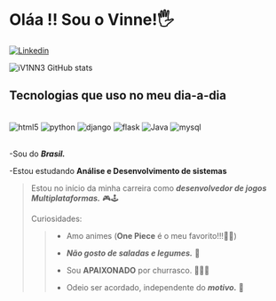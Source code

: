 # Oláa !! Sou o **Vinne**!🖐️<br>

[![Linkedin](https://img.shields.io/badge/LinkedIn-0077B5?style=for-the-badge&logo=linkedin&logoColor=white)](https://www.linkedin.com/in/vinicius-santos-a09772208/)

![iV1NN3 GitHub stats](https://github-readme-stats.vercel.app/api?username=iV1NN3&show_icons=true&theme=dark)<br>

## Tecnologias que uso no meu dia-a-dia

<div style="display: inline_block"><br/>
  <img align="center" alt="html5" src="https://img.shields.io/badge/HTML5-E34F26?style=for-the-badge&logo=html5&logoColor=white"/>
  <img align="center" alt="python" src="https://img.shields.io/badge/Python-14354C?style=for-the-badge&logo=python&logoColor=white"/>
  <img align="center" alt="django" src="https://img.shields.io/badge/Django-092E20?style=for-the-badge&logo=django&logoColor=white"/>
  <img align="center" alt="flask" src="https://img.shields.io/badge/Flask-000000?style=for-the-badge&logo=flask&logoColor=white"/>
  <img align="center" alt="Java" src="https://img.shields.io/badge/Java-ED8B00?style=for-the-badge&logo=openjdk&logoColor=white"/>
  <img align="center" alt="mysql" src="https://img.shields.io/badge/MySQL-00000F?style=for-the-badge&logo=mysql&logoColor=white"/>
  </div><br>

-Sou do ***Brasil.***<br>

-Estou estudando **Análise e Desenvolvimento de sistemas**<br>

>Estou no início da minha carreira como ***desenvolvedor de jogos Multiplataformas.*** 🎮🕹<br>
>
>Curiosidades:
>
>>- Amo animes (**One Piece** é o meu favorito!!!🏴‍☠️)
>>
>>- ***Não gosto de saladas e legumes.*** 🤢
>>
>>- Sou **APAIXONADO** por churrasco. 🍖🍗🥩
>>
>>- Odeio ser acordado, independente do ***motivo.*** 🤯
